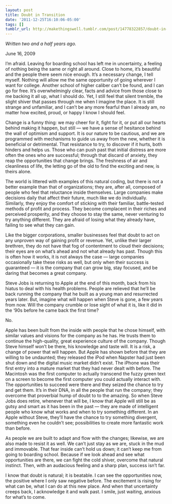 ```yaml
---
layout: post
title: Doubt in Transition
date: '2011-12-25T16:10:06-05:00'
tags: []
tumblr_url: http://makethingswell.tumblr.com/post/14778322857/doubt-in-transition
---
```

_Written two and a half years ago._

June 16, 2009

I’m afraid. Leaving for boarding school has left me in uncertainty, a feeling of nothing being the same or right all around. Close to home, it’s beautiful and the people there seem nice enough. It’s a necessary change, I tell myself. Nothing will allow me the same opportunity of going wherever I want for college. Another school of higher caliber can’t be found, and I can go for free. It’s overwhelmingly clear, facts and advice from those close to me backing it all up, what I should do. Yet, I still feel that silent tremble, the slight shiver that passes through me when I imagine the place. It is still strange and unfamiliar, and I can’t be any more fearful than I already am, no matter how excited, proud, or happy I know I should feel.

Change is a funny thing: we may cheer for it, fight for it, or put all our hearts behind making it happen, but still — we have a sense of hesitance behind the wall of optimism and support. It is our nature to be cautious, and we are programmed with mechanisms to guide us away from the new, whether it is beneficial or detrimental. That resistance to try, to discover if it hurts, both hinders and helps us. Those who can push past that initial distress are more often the ones who are successful; through that discard of anxiety, they reap the opportunities that change brings. The freshness of air and cleanliness of life, the letting go of the old to find the exciting and new, is theirs alone.

The world is littered with examples of this natural coding, but there is not a better example than that of organizations; they are, after all, composed of people who feel that reluctance inside themselves. Large companies make decisions daily that affect their future, much like we do individually. Similarly, they enjoy the comfort of sticking with their familiar, battle-tested methods of profit and process. They become complacent in their riches and perceived prosperity, and they choose to stay the same, never venturing to try anything different. They are afraid of losing what they already have, failing to see what they can gain.

Like the bigger corporations, smaller businesses feel that doubt to act on any unproven way of gaining profit or revenue. Yet, unlike their larger brethren, they do not have that fog of contentment to cloud their decisions; their eyes are on what’s ahead and not what already has past. Though this is often how it works, it is not always the case — large companies occasionally take these risks as well, but only when their success is guaranteed — it is the company that can grow big, stay focused, and be daring that becomes a great company.

Steve Jobs is returning to Apple at the end of this month, back from his hiatus to deal with his health problems. People are relieved that he’ll be back running the company that he built as a young man and resurrected years later. But, imagine what will happen when Steve is gone, a few years from now. Will the company crumble or lose sight of what it is, like it did in the ‘90s before he came back the first time?

No.

Apple has been built from the inside with people that he chose himself, with similar values and visions for the company as he has. He trusts them to continue the high-quality, great experience culture of the company. Though Steve himself won’t be there, his knowledge and taste will. It is a risk, a change of power that will happen. But Apple has shown before that they are willing to be undaunted; they released the iPod when Napster had just been shut down and the digital music market didn’t exist. The iPhone was their first entry into a mature market that they had never dealt with before. The Macintosh was the first computer to actually transcend the fuzzy green text on a screen to become the first computer you could actually interact with. The opportunities to succeed were there and they seized the chance to try and get them. It’s in their DNA, in all the people that run the company; they overcome that proverbial hump of doubt to to the amazing. So when Steve Jobs does retire, whenever that will be, I know that Apple will still be as gutsy and smart as it has been in the past — they are made of intelligent people who know what works and when to try something different. In an Apple without Steve, they’ll have the chance to try something divergent, something even he couldn’t see; possibilities to create more fantastic work than before.

As people we are built to adapt and flow with the changes; likewise, we are also made to resist it as well. We can’t just stay as we are, stuck in the mud and immovable. That fear inside can’t hold us down; it can’t keep me from going to boarding school. Because if we look ahead and see what opportunities are there, we can fight the cold shiver, overcome that natural instinct. Then, with an audacious feeling and a sharp plan, success isn’t far.

I know that doubt is natural; it is beatable. I can see the opportunities now, the positive where I only saw negative before. The excitement is rising for what can be, what I can do at this new place. And when that uncertainty creeps back, I acknowledge it and walk past. I smile, just waiting, anxious for what’s to come.
